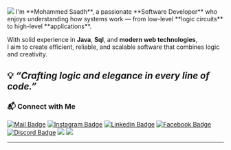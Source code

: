 <img src="https://capsule-render.vercel.app/api?type=waving&color=0:3a8296,100:091519&height=150&text=Hi,%20I'm%20Mohammed%20Saadh&fontSize=50&fontColor=61DAFB&fontAlignY=45&animation=twinkling&desc=Software%20Engineer%20|%20Problem%20Solver%20|%20Tech%20Enthusiast&descSize=27&descAlignY=85&section=header" />
I'm **Mohammed Saadh**, a passionate **Software Developer** who enjoys understanding how systems work —  
from low-level **logic circuits** to high-level **applications**.  

With solid experience in **Java**, **Sql**, and **modern web technologies**,  
I aim to create efficient, reliable, and scalable software that combines logic and creativity.  

💡 *“Crafting logic and elegance in every line of code.”*
---
### 📬 Connect with Me

[![Mail Badge](https://img.shields.io/badge/-Imohammedsaadh@gmail.com-dc2626?style=flat&labelColor=dc2626&logo=gmail&logoColor=white)](#)
[![Instagram Badge](https://img.shields.io/badge/-@saadh_ibn_ibrahim-c026d3?style=flat&labelColor=c026d3&logo=instagram&logoColor=white)](https://www.instagram.com/saadh_ibn_ibrahim/)
[![Linkedin Badge](https://img.shields.io/badge/-Mohammed%20Saadh-0284c7?style=flat&labelColor=0284c7&logo=linkedin&logoColor=white)](https://www.linkedin.com/in/imohammedsaadh/)
[![Facebook Badge](https://img.shields.io/badge/-Amine%20Hamzaoui-0a66c2?style=flat&labelColor=0a66c2&logo=facebook&logoColor=white)](https://www.facebook.com/share/1EZqQrtBKf/)
[![Discord Badge](https://img.shields.io/badge/-Sabo-5865f2?style=flat&labelColor=5865f2&logo=discord&logoColor=white)](https://discord.com/users/805123459566010417)
[![](https://komarev.com/ghpvc/?username=Saboo24&color=blue&label=Profile%20Views)](https://github.com/Saboo24)
[![](https://img.shields.io/github/followers/Saboo24?label=GitHub%20Followers)](https://github.com/Saboo24)

---

<!---
Imohammedsaadh/Imohammedsaadh is a ✨ special ✨ repository because its `README.md` (this file) appears on your GitHub profile.
You can click the Preview link to take a look at your changes.
--->
